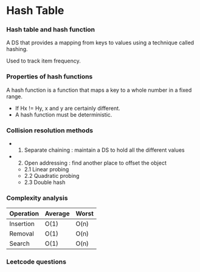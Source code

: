 # Hash Table

### Hash table and hash function
A DS that provides a mapping from keys to values using a technique called hashing.

Used to track item frequency.

### Properties of hash functions
A hash function is a function that maps a key to a whole number in a fixed range.
- If Hx != Hy, x and y are certainly different.
- A hash function must be deterministic.

### Collision resolution methods
- 1. Separate chaining : maintain a DS to hold all the different values
- 2. Open addressing : find another place to offset the object
  - 2.1 Linear probing
  - 2.2 Quadratic probing
  - 2.3 Double hash

### Complexity analysis
| Operation | Average | Worst |
| --- | --- | --- |
| Insertion | O(1) | O(n) |
| Removal | O(1) | O(n) |
| Search | O(1) | O(n) |

### Leetcode questions
